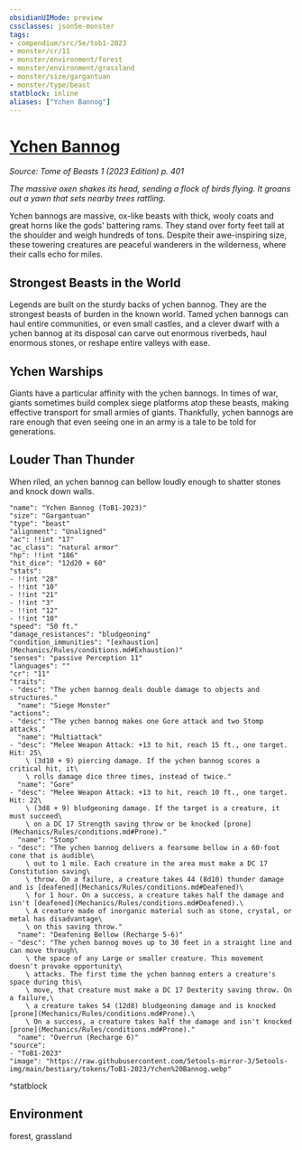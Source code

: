 ```yaml
---
obsidianUIMode: preview
cssclasses: json5e-monster
tags:
- compendium/src/5e/tob1-2023
- monster/cr/11
- monster/environment/forest
- monster/environment/grassland
- monster/size/gargantuan
- monster/type/beast
statblock: inline
aliases: ["Ychen Bannog"]
---
```

# [Ychen Bannog](Mechanics\bestiary\beast/ychen-bannog-tob1-2023.md)
*Source: Tome of Beasts 1 (2023 Edition) p. 401*  

*The massive oxen shakes its head, sending a flock of birds flying. It groans out a yawn that sets nearby trees rattling.*

Ychen bannogs are massive, ox-like beasts with thick, wooly coats and great horns like the gods' battering rams. They stand over forty feet tall at the shoulder and weigh hundreds of tons. Despite their awe-inspiring size, these towering creatures are peaceful wanderers in the wilderness, where their calls echo for miles.

## Strongest Beasts in the World

Legends are built on the sturdy backs of ychen bannog. They are the strongest beasts of burden in the known world. Tamed ychen bannogs can haul entire communities, or even small castles, and a clever dwarf with a ychen bannog at its disposal can carve out enormous riverbeds, haul enormous stones, or reshape entire valleys with ease.

## Ychen Warships

Giants have a particular affinity with the ychen bannogs. In times of war, giants sometimes build complex siege platforms atop these beasts, making effective transport for small armies of giants. Thankfully, ychen bannogs are rare enough that even seeing one in an army is a tale to be told for generations.

## Louder Than Thunder

When riled, an ychen bannog can bellow loudly enough to shatter stones and knock down walls.

```statblock
"name": "Ychen Bannog (ToB1-2023)"
"size": "Gargantuan"
"type": "beast"
"alignment": "Unaligned"
"ac": !!int "17"
"ac_class": "natural armor"
"hp": !!int "186"
"hit_dice": "12d20 + 60"
"stats":
- !!int "28"
- !!int "10"
- !!int "21"
- !!int "3"
- !!int "12"
- !!int "10"
"speed": "50 ft."
"damage_resistances": "bludgeoning"
"condition_immunities": "[exhaustion](Mechanics/Rules/conditions.md#Exhaustion)"
"senses": "passive Perception 11"
"languages": ""
"cr": "11"
"traits":
- "desc": "The ychen bannog deals double damage to objects and structures."
  "name": "Siege Monster"
"actions":
- "desc": "The ychen bannog makes one Gore attack and two Stomp attacks."
  "name": "Multiattack"
- "desc": "Melee Weapon Attack: +13 to hit, reach 15 ft., one target. Hit: 25\
    \ (3d10 + 9) piercing damage. If the ychen bannog scores a critical hit, it\
    \ rolls damage dice three times, instead of twice."
  "name": "Gore"
- "desc": "Melee Weapon Attack: +13 to hit, reach 10 ft., one target. Hit: 22\
    \ (3d8 + 9) bludgeoning damage. If the target is a creature, it must succeed\
    \ on a DC 17 Strength saving throw or be knocked [prone](Mechanics/Rules/conditions.md#Prone)."
  "name": "Stomp"
- "desc": "The ychen bannog delivers a fearsome bellow in a 60-foot cone that is audible\
    \ out to 1 mile. Each creature in the area must make a DC 17 Constitution saving\
    \ throw. On a failure, a creature takes 44 (8d10) thunder damage and is [deafened](Mechanics/Rules/conditions.md#Deafened)\
    \ for 1 hour. On a success, a creature takes half the damage and isn't [deafened](Mechanics/Rules/conditions.md#Deafened).\
    \ A creature made of inorganic material such as stone, crystal, or metal has disadvantage\
    \ on this saving throw."
  "name": "Deafening Bellow (Recharge 5-6)"
- "desc": "The ychen bannog moves up to 30 feet in a straight line and can move through\
    \ the space of any Large or smaller creature. This movement doesn't provoke opportunity\
    \ attacks. The first time the ychen bannog enters a creature's space during this\
    \ move, that creature must make a DC 17 Dexterity saving throw. On a failure,\
    \ a creature takes 54 (12d8) bludgeoning damage and is knocked [prone](Mechanics/Rules/conditions.md#Prone).\
    \ On a success, a creature takes half the damage and isn't knocked [prone](Mechanics/Rules/conditions.md#Prone)."
  "name": "Overrun (Recharge 6)"
"source":
- "ToB1-2023"
"image": "https://raw.githubusercontent.com/5etools-mirror-3/5etools-img/main/bestiary/tokens/ToB1-2023/Ychen%20Bannog.webp"
```
^statblock

## Environment

forest, grassland